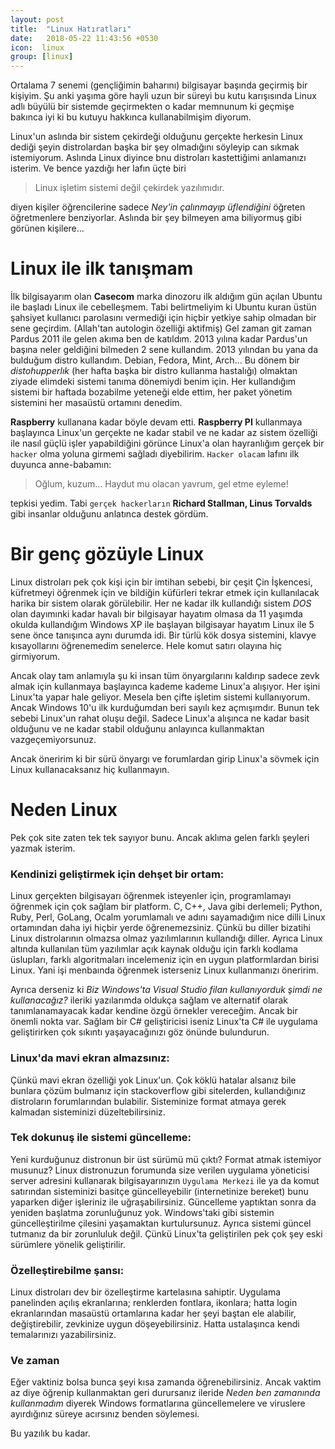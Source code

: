 ```yaml
---
layout: post
title:  "Linux Hatıratları"
date:   2018-05-22 11:43:56 +0530
icon:  linux
group: [linux]
---
```


Ortalama 7 senemi (gençliğimin baharını) bilgisayar başında geçirmiş bir kişiyim. Şu anki yaşıma göre hayli
uzun bir süreyi bu kutu karışısında Linux adlı büyülü bir sistemde geçirmekten o kadar memnunum ki geçmişe
bakınca iyi ki bu kutuyu hakkınca kullanabilmişim diyorum.

Linux'un aslında bir sistem çekirdeği olduğunu gerçekte herkesin Linux dediği şeyin distrolardan başka bir
şey olmadığını söyleyip can sıkmak istemiyorum. Aslında Linux diyince bnu distroları kastettiğimi anlamanızı
isterim. Ve bence yazdığı her lafın üçte biri

>Linux işletim sistemi değil çekirdek yazılımıdır.

diyen kişiler öğrencilerine sadece *Ney'in çalınmayıp üflendiğini* öğreten öğretmenlere benziyorlar. Aslında bir şey
bilmeyen ama biliyormuş gibi görünen kişilere...


# Linux ile ilk tanışmam

İlk bilgisayarım olan **Casecom** marka dinozoru ilk aldığım gün açılan Ubuntu ile başladı Linux ile
cebelleşmem. Tabi belirtmeliyim ki Ubuntu kuran üstün şahsiyet kullanıcı parolasını vermediği için hiçbir
yetkiye sahip olmadan bir sene geçirdim. (Allah'tan autologin özelliği aktifmiş) Gel zaman git zaman Pardus
2011 ile gelen akıma ben de katıldım. 2013 yılına kadar Pardus'un başına neler geldiğini bilmeden 2 sene
kullandım. 2013 yılından bu yana da bulduğum distro kullandım. Debian, Fedora, Mint, Arch... Bu dönem bir
*distohupperlık* (her hafta başka bir distro kullanma hastalığı) olmaktan ziyade elimdeki sistemi tanıma
dönemiydi benim için. Her kullandığım sistemi bir haftada bozabilme yeteneği elde ettim, her paket yönetim
sistemini her masaüstü ortamını denedim.

**Raspberry** kullanana kadar böyle devam etti. **Raspberry PI** kullanmaya başlayınca Linux'un gerçekte ne
kadar stabil ve ne kadar az sistem özelliği ile nasıl güçlü işler yapabildiğini görünce Linux'a olan
hayranlığım gerçek bir `hacker` olma yoluna girmemi sağladı diyebilirim. `Hacker olacam` lafını ilk duyunca
anne-babamın:

>Oğlum, kuzum... Haydut mu olacan yavrum, gel etme eyleme!

tepkisi yedim. Tabi `gerçek hackerların` **Richard Stallman, Linus Torvalds** gibi insanlar olduğunu anlatınca
destek gördüm.

# Bir genç gözüyle Linux

Linux distroları pek çok kişi için bir imtihan sebebi, bir çeşit Çin İşkencesi, küfretmeyi öğrenmek için ve bildiğin
küfürleri tekrar etmek için kullanılacak harika bir sistem olarak görülebilir. Her ne kadar ilk kullandığı
sistem *DOS* olan dayımınki kadar havalı bir bilgisayar hayatım olmasa da 11 yaşımda okulda kullandığım
Windows XP ile başlayan bilgisayar hayatım Linux ile 5 sene önce tanışınca aynı durumda idi. Bir türlü kök
dosya sistemini, klavye kısayollarını öğrenemedim senelerce. Hele komut satırı olayına hiç girmiyorum.

Ancak olay tam anlamıyla şu ki insan tüm önyargılarını kaldırıp sadece zevk almak için kullanmaya başlayınca
kademe kademe Linux'a alışıyor. Her işini Linux'ta yapar hale geliyor. Mesela ben çifte işletim sistemi
kullanıyorum. Ancak Windows 10'u ilk kurduğumdan beri sayılı kez açmışımdır. Bunun tek sebebi Linux'un rahat
oluşu değil. Sadece Linux'a alışınca ne kadar basit olduğunu ve ne kadar stabil olduğunu anlayınca
kullanmaktan vazgeçemiyorsunuz.

Ancak öneririm ki bir sürü önyargı ve forumlardan girip Linux'a sövmek için Linux kullanacaksanız hiç
kullanmayın.

# Neden Linux

Pek çok site zaten tek tek sayıyor bunu. Ancak aklıma gelen farklı şeyleri yazmak isterim.

### Kendinizi geliştirmek için dehşet bir ortam:
Linux gerçekten bilgisayarı öğrenmek isteyenler için, programlamayı öğrenmek için çok sağlam bir platform.
C, C++, Java gibi derlemeli; Python, Ruby, Perl, GoLang, Ocalm yorumlamalı ve adını sayamadığım nice dilli
Linux ortamından daha iyi hiçbir yerde öğrenemezsiniz. Çünkü bu diller bizatihi Linux distrolarının olmazsa
olmaz yazılımlarının kullandığı diller. Ayrıca Linux altında kullanılan tüm yazılımlar açık kaynak olduğu
için farklı kodlama üslupları, farklı algoritmaları incelemeniz için en uygun platformlardan birisi Linux.
Yani işi menbaında öğrenmek isterseniz Linux kullanmanızı öneririm.

Ayrıca derseniz ki *Biz Windows'ta Visual Studio filan kullanıyorduk şimdi ne kullanacağız?* ileriki
yazılarımda oldukça sağlam ve alternatif olarak tanımlanamayacak kadar kendine özgü örnekler vereceğim.
Ancak bir önemli nokta var. Sağlam bir C# geliştiricisi iseniz Linux'ta C# ile uygulama geliştirirken çok
sıkıntı yaşayacağınızı göz önünde bulundurun.

### Linux'da mavi ekran almazsınız:
Çünkü mavi ekran özelliği yok Linux'un. Çok köklü hatalar alsanız bile bunlara çözüm bulmanız için
stackoverflow gibi sitelerden, kullandığınız distroların forumlarından bulabilir. Sisteminize format atmaya
gerek kalmadan sisteminizi düzeltebilirsiniz.

### Tek dokunuş ile sistemi güncelleme:
Yeni kurduğunuz distronun bir üst sürümü mü çıktı? Format atmak istemiyor musunuz? Linux distronuzun
forumunda size verilen uygulama yöneticisi server adresini kullanarak bilgisayarınızın `Uygulama Merkezi`
ile ya da komut satırından sisteminizi basitçe güncelleyebilir (internetinize bereket) bunu yaparken diğer
işleriniz ile uğraşabilirsiniz. Güncelleme yaptıktan sonra da yeniden başlatma zorunluğunuz yok.
Windows'taki gibi sistemin güncelleştirilme çilesini yaşamaktan kurtulursunuz. Ayrıca sistemi güncel
tutmanız da bir zorunluluk değil. Çünkü Linux'ta geliştirilen pek çok şey eski sürümlere yönelik
geliştirilir.

### Özelleştirebilme şansı:
Linux distroları dev bir özelleştirme kartelasına sahiptir. Uygulama panelinden açılış ekranlarına;
renklerden fontlara, ikonlara; hatta login ekranlarından masaüstü ortamlarına kadar her şeyi baştan ele
alabilir, değiştirebilir, zevkinize uygun döşeyebilirsiniz. Hatta ustalaşınca kendi temalarınızı
yazabilirsiniz.

### Ve zaman
Eğer vaktiniz bolsa bunca şeyi kısa zamanda öğrenebilirsiniz. Ancak vaktim az diye öğrenip kullanmaktan
geri durursanız ileride *Neden ben zamanında kullanmadım* diyerek Windows formatlarına güncellemelere ve
viruslere ayırdığınız süreye acırsınız benden söylemesi.



Bu yazılık bu kadar.
